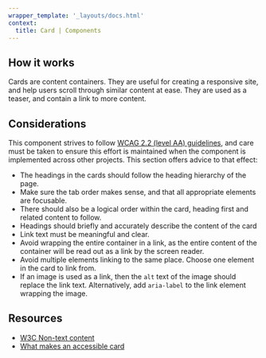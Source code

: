 ```yaml
---
wrapper_template: '_layouts/docs.html'
context:
  title: Card | Components
---
```


## How it works

Cards are content containers. They are useful for creating a responsive site, and help users scroll through similar content at ease. They are used as a teaser, and contain a link to more content.

## Considerations

This component strives to follow [WCAG 2.2 (level AA) guidelines](https://www.w3.org/TR/WCAG22/), and care must be taken to ensure this effort is maintained when the component is implemented across other projects. This section offers advice to that effect:

- The headings in the cards should follow the heading hierarchy of the page.
- Make sure the tab order makes sense, and that all appropriate elements are focusable.
- There should also be a logical order within the card, heading first and related content to follow.
- Headings should briefly and accurately describe the content of the card
- Link text must be meaningful and clear.
- Avoid wrapping the entire container in a link, as the entire content of the container will be read out as a link by the screen reader.
- Avoid multiple elements linking to the same place. Choose one element in the card to link from.
- If an image is used as a link, then the `alt` text of the image should replace the link text. Alternatively, add `aria-label` to the link element wrapping the image.

## Resources

- [W3C Non-text content](https://www.w3.org/TR/UNDERSTANDING-WCAG20/text-equiv-all.html)
- [What makes an accessible card](https://technica11y.org/what-makes-an-accessible-card)
